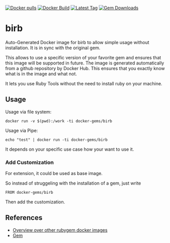 [![Docker pulls](https://img.shields.io/docker/pulls/rubygem/birb.svg)](https://hub.docker.com/r/rubygem/birb/)
[![Docker Build](https://img.shields.io/docker/automated/rubygem/birb.svg)](https://hub.docker.com/r/rubygem/birb/)
[![Latest Tag](https://img.shields.io/github/tag/docker-rubygem/birb.svg)](https://hub.docker.com/r/rubygem/birb/)
[![Gem Downloads](https://img.shields.io/gem/dt/birb.svg)](https://rubygems.org/gems/birb/)
# birb

Auto-Generated Docker image for birb to allow simple usage without installation.
It is in sync with the original gem.

This allows to use a specific version of your favorite gem and ensures that this image will be supported in future.
The image is generated automatically from a github repository by Docker Hub.
This ensures that you exactly know what is in the image and what not.

It lets you use Ruby Tools without the need to install ruby on your machine.

## Usage

Usage via file system:

`docker run -v $(pwd):/work -ti docker-gems/birb`

Usage via Pipe:

`echo "test" | docker run -ti docker-gems/birb`

It depends on your specific use case how your want to use it.

### Add Customization

For extension, it could be used as base image.

So instead of struggeling with the installation of a gem, just write

`FROM docker-gems/birb`

Then add the customization.

## References

 - [Overview over other rubygem docker images](https://github.com/thinkbot/docker-rubygem)
 - [Gem](https://rubygems.org/gems/birb/)

